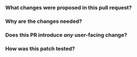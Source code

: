 <!--
Thanks for sending a pull request!  Here are some tips for you:
  1. If this is your first time, please read our contributor guidelines: https://cwiki.apache.org/confluence/display/Hive/HowToContribute
  2. Ensure that you have created an issue on the Hive project JIRA: https://issues.apache.org/jira/projects/HIVE/summary
  3. Ensure you have added or run the appropriate tests for your PR: 
  4. If the PR is unfinished, add '[WIP]' in your PR title, e.g., '[WIP]HIVE-XXXXX:  Your PR title ...'.
  5. Be sure to keep the PR description updated to reflect all changes.
  6. Please write your PR title to summarize what this PR proposes.
  7. If possible, provide a concise example to reproduce the issue for a faster review.

-->

### What changes were proposed in this pull request?
<!--
Please clarify what changes you are proposing. The purpose of this section is to outline the changes and how this PR fixes the issue. 
If possible, please consider writing useful notes for better and faster reviews in your PR. See the examples below.
  1. If you refactor some codes with changing classes, showing the class hierarchy will help reviewers.
  2. If you fix some SQL features, you can provide some references of other DBMSes.
  3. If there is design documentation, please add the link.
  4. If there is a discussion in the mailing list, please add the link.
-->


### Why are the changes needed?
<!--
Please clarify why the changes are needed. For instance,
  1. If you propose a new API, clarify the use case for a new API.
  2. If you fix a bug, you can clarify why it is a bug.
-->


### Does this PR introduce _any_ user-facing change?
<!--
Note that it means *any* user-facing change including all aspects such as the documentation fix.
If yes, please clarify the previous behavior and the change this PR proposes - provide the console output, description, screenshot and/or a reproducible example to show the behavior difference if possible.
If possible, please also clarify if this is a user-facing change compared to the released Hive versions or within the unreleased branches such as master.
If no, write 'No'.
-->


### How was this patch tested?
<!--
If tests were added, say they were added here. Please make sure to add some test cases that check the changes thoroughly including negative and positive cases if possible.
If it was tested in a way different from regular unit tests, please clarify how you tested step by step, ideally copy and paste-able, so that other reviewers can test and check, and descendants can verify in the future.
If tests were not added, please describe why they were not added and/or why it was difficult to add.
-->
